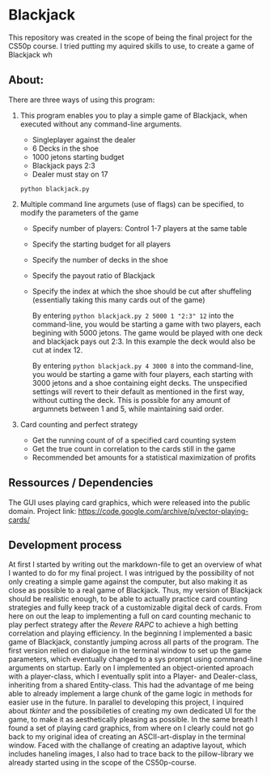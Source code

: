 # Blackjack

This repository was created in the scope of being the final project for the CS50p course.
I tried putting my aquired skills to use, to create a game of Blackjack wh

## About:
There are three ways of using this program:
1. This program enables you to play a simple game of Blackjack, when executed without any command-line arguments.
    - Singleplayer against the dealer
    - 6 Decks in the shoe
    - 1000 jetons starting budget
    - Blackjack pays 2:3
    - Dealer must stay on 17

    `python blackjack.py`

2. Multiple command line argumets (use of flags) can be specified, to modify the parameters of the game
    - Specify number of players: Control 1-7 players at the same table
    - Specify the starting budget for all players
    - Specify the number of decks in the shoe
    - Specify the payout ratio of Blackjack
    - Specify the index at which the shoe should be cut after shuffeling (essentially taking this many cards out of the game)

        By entering `python blackjack.py 2 5000 1 "2:3" 12` into the command-line, you would be starting a game with two players, each begining with 5000 jetons. The game would be played with one deck and blackjack pays out 2:3. In this example the deck would also be cut at index 12.

        By entering `python blackjack.py 4 3000 8` into the command-line, you would be starting a game with four players, each starting with 3000 jetons and a shoe containing eight decks. The unspecified settings will revert to their default as mentioned in the first way, without cutting the deck. This is possible for any amount of argumnets between 1 and 5, while maintaining said order.

3. Card counting and perfect strategy
    -  Get the running count of of a specified card counting system
    -  Get the true count in correlation to the cards still in the game
      -  Recommended bet amounts for a statistical maximization of profits


## Ressources / Dependencies
The GUI uses playing card graphics, which were released into the public domain. Project link: https://code.google.com/archive/p/vector-playing-cards/


## Development process
At first I started by writing out the markdown-file to get an overview of what I wanted to do for my final project. I was intrigued by the possibility of not only creating a simple game against the computer, but also making it as close as possible to a real game of Blackjack. Thus, my version of Blackjack should be realistic enough, to be able to actually practice card counting strategies and fully keep track of a customizable digital deck of cards. From here on out the leap to implementing a full on card counting mechanic to play perfect strategy after the *Revere RAPC* to achieve a high betting correlation and playing efficiency. 
In the beginning I implemented a basic game of Blackjack, constantly jumping across all parts of the program. The first version relied on dialogue in the terminal window to set up the game parameters, which eventually changed to a sys prompt using command-line arguments on startup.
Early on I implemented an object-oriented aproach with a player-class, which I eventually split into a Player- and Dealer-class, inheriting from a shared Entity-class. This had the advantage of me being able to already implement a large chunk of the game logic in methods for easier use in the future. 
In parallel to developing this project, I inquired about *tkinter* and the possibileties of creating my own dedicated UI for the game, to make it as aesthetically pleasing as possible. In the same breath I found a set of playing card graphics, from where on I clearly could not go back to my original idea of creating an ASCII-art-display in the terminal window.
Faced with the challange of creating an adaptive layout, which includes haneling images, I also had to trace back to the pillow-library we already started using in the scope of the CS50p-course.